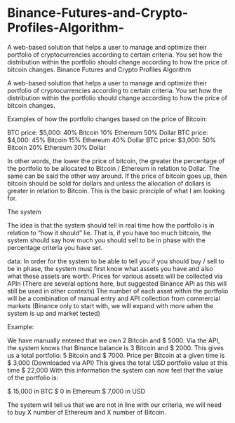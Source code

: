 # Binance-Futures-and-Crypto-Profiles-Algorithm-
A web-based solution that helps a user to manage and optimize their portfolio of cryptocurrencies according to certain criteria. You set how the distribution within the portfolio should change according to how the price of bitcoin changes.
Binance Futures and Crypto Profiles Algorithm 

A web-based solution that helps a user to manage and optimize their portfolio of cryptocurrencies according to certain criteria.
You set how the distribution within the portfolio should change according to how the price of bitcoin changes.

Examples of how the portfolio changes based on the price of Bitcoin:

BTC price: $5,000: 40% Bitcoin 10% Ethereum 50% Dollar
BTC price: $4,000: 45% Bitcoin 15% Ethereum 40% Dollar
BTC price: $3,000: 50% Bitcoin 20% Ethereum 30% Dollar

In other words, the lower the price of bitcoin, the greater the percentage of the portfolio to be allocated to Bitcoin / Ethereum in relation to Dollar.
The same can be said the other way around. If the price of bitcoin goes up, then bitcoin should be sold for dollars and unless the allocation of dollars is greater in relation to Bitcoin.
This is the basic principle of what I am looking for.

The system

The idea is that the system should tell in real time how the portfolio is in relation to “how it should” lie.
That is, if you have too much bitcoin, the system should say how much you should sell to be in phase with the percentage criteria you have set.

data:
In order for the system to be able to tell you if you should buy / sell to be in phase, the system must first know what assets you have and also what these assets are worth.
Prices for various assets will be collected via APIn (There are several options here, but suggested Binance API as this will still be used in other contexts)
The number of each asset within the portfolio will be a combination of manual entry and API collection from commercial markets (Binance only to start with, we will expand with more when the system is up and market tested)

Example:

We have manually entered that we own 2 Bitcoin and $ 5000.
Via the API, the system knows that Binance balance is 3 Bitcoin and $ 2000.
This gives us a total portfolio: 5 Bitcoin and $ 7000.
Price per Bitcoin at a given time is $ 3,000 (Downloaded via API)
This gives the total USD portfolio value at this time $ 22,000
With this information the system can now feel that the value of the portfolio is:

$ 15,000 in BTC
$ 0 in Ethereum
$ 7,000 in USD

The system will tell us that we are not in line with our criteria, we will need to buy X number of Ethereum and X number of Bitcoin.

